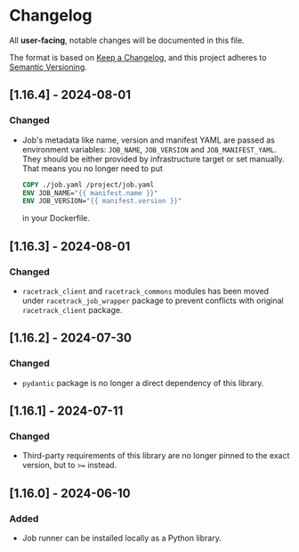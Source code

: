 # Changelog
All **user-facing**, notable changes will be documented in this file.

The format is based on [Keep a Changelog](https://keepachangelog.com/en/1.0.0/),
and this project adheres to [Semantic Versioning](https://semver.org/spec/v2.0.0.html).

## [1.16.4] - 2024-08-01
### Changed
- Job's metadata like name, version and manifest YAML are passed as environment variables: `JOB_NAME`, `JOB_VERSION` and `JOB_MANIFEST_YAML`.
  They should be either provided by infrastructure target or set manually.
  That means you no longer need to put
  ```dockerfile
  COPY ./job.yaml /project/job.yaml
  ENV JOB_NAME="{{ manifest.name }}"
  ENV JOB_VERSION="{{ manifest.version }}"
  ```
  in your Dockerfile.

## [1.16.3] - 2024-08-01
### Changed
- `racetrack_client` and `racetrack_commons` modules has been moved under `racetrack_job_wrapper` package
  to prevent conflicts with original `racetrack_client` package.

## [1.16.2] - 2024-07-30
### Changed
- `pydantic` package is no longer a direct dependency of this library.

## [1.16.1] - 2024-07-11
### Changed
- Third-party requirements of this library are no longer pinned to the exact version, but to `>=` instead.

## [1.16.0] - 2024-06-10
### Added
- Job runner can be installed locally as a Python library.
